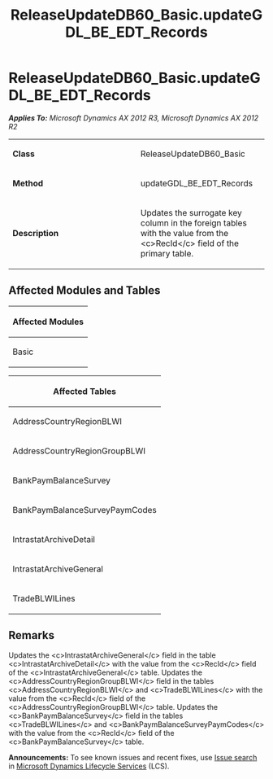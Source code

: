 ﻿---
title: ReleaseUpdateDB60_Basic.updateGDL_BE_EDT_Records
TOCTitle: ReleaseUpdateDB60_Basic.updateGDL_BE_EDT_Records
ms:assetid: 8c4e8da8-f7f4-d60e-b7ef-2c38d7e6a138
ms:mtpsurl: https://msdn.microsoft.com/en-us/library/JJ736456(v=AX.60)
ms:contentKeyID: 49709644
ms.date: 05/18/2015
mtps_version: v=AX.60
---

# ReleaseUpdateDB60\_Basic.updateGDL\_BE\_EDT\_Records 


_**Applies To:** Microsoft Dynamics AX 2012 R3, Microsoft Dynamics AX 2012 R2_

<table>
<colgroup>
<col style="width: 50%" />
<col style="width: 50%" />
</colgroup>
<tbody>
<tr class="odd">
<td><p><strong>Class</strong></p></td>
<td><p>ReleaseUpdateDB60_Basic</p></td>
</tr>
<tr class="even">
<td><p><strong>Method</strong></p></td>
<td><p>updateGDL_BE_EDT_Records</p></td>
</tr>
<tr class="odd">
<td><p><strong>Description</strong></p></td>
<td><p>Updates the surrogate key column in the foreign tables with the value from the &lt;c&gt;RecId&lt;/c&gt; field of the primary table.</p></td>
</tr>
</tbody>
</table>


## Affected Modules and Tables

<table>
<colgroup>
<col style="width: 100%" />
</colgroup>
<thead>
<tr class="header">
<th><p>Affected Modules</p></th>
</tr>
</thead>
<tbody>
<tr class="odd">
<td><p>Basic</p></td>
</tr>
</tbody>
</table>


<table>
<colgroup>
<col style="width: 100%" />
</colgroup>
<thead>
<tr class="header">
<th><p>Affected Tables</p></th>
</tr>
</thead>
<tbody>
<tr class="odd">
<td><p>AddressCountryRegionBLWI</p></td>
</tr>
<tr class="even">
<td><p>AddressCountryRegionGroupBLWI</p></td>
</tr>
<tr class="odd">
<td><p>BankPaymBalanceSurvey</p></td>
</tr>
<tr class="even">
<td><p>BankPaymBalanceSurveyPaymCodes</p></td>
</tr>
<tr class="odd">
<td><p>IntrastatArchiveDetail</p></td>
</tr>
<tr class="even">
<td><p>IntrastatArchiveGeneral</p></td>
</tr>
<tr class="odd">
<td><p>TradeBLWILines</p></td>
</tr>
</tbody>
</table>


## Remarks

Updates the \<c\>IntrastatArchiveGeneral\</c\> field in the table \<c\>IntrastatArchiveDetail\</c\> with the value from the \<c\>RecId\</c\> field of the \<c\>IntrastatArchiveGeneral\</c\> table. Updates the \<c\>AddressCountryRegionGroupBLWI\</c\> field in the tables \<c\>AddressCountryRegionBLWI\</c\> and \<c\>TradeBLWILines\</c\> with the value from the \<c\>RecId\</c\> field of the \<c\>AddressCountryRegionGroupBLWI\</c\> table. Updates the \<c\>BankPaymBalanceSurvey\</c\> field in the tables \<c\>TradeBLWILines\</c\> and \<c\>BankPaymBalanceSurveyPaymCodes\</c\> with the value from the \<c\>RecId\</c\> field of the \<c\>BankPaymBalanceSurvey\</c\> table.

  
**Announcements:** To see known issues and recent fixes, use [Issue search](http://go.microsoft.com/fwlink/?linkid=389258) in [Microsoft Dynamics Lifecycle Services](http://go.microsoft.com/fwlink/?linkid=306505) (LCS).

